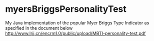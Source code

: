 # myersBriggsPersonalityTest
My Java implementation of the popular Myer Briggs Type Indicator as specified in the document below http://www.lrjj.cn/encrm1.0/public/upload/MBTI-personality-test.pdf
